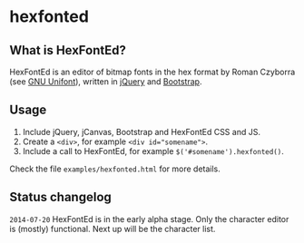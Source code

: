 hexfonted
=========

What is HexFontEd?
------------------

HexFontEd is an editor of bitmap fonts in the hex format by Roman Czyborra
(see [GNU Unifont](http://en.wikipedia.org/wiki/GNU_Unifont)), written in
[jQuery](http://jquery.com/) and [Bootstrap](http://getbootstrap.com/).

Usage
-----

1. Include jQuery, jCanvas, Bootstrap and HexFontEd CSS and JS.
2. Create a `<div>`, for example `<div id="somename">`.
3. Include a call to HexFontEd, for example `$('#somename').hexfonted()`.

Check the file `examples/hexfonted.html` for more details.

Status changelog
----------------

`2014-07-20` HexFontEd is in the early alpha stage. Only the character editor is
             (mostly) functional. Next up will be the character list.
